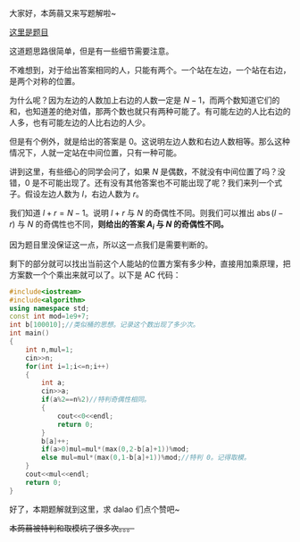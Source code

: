 大家好，本蒟蒻又来写题解啦~

[这里是题目](https://www.luogu.com.cn/problem/AT2271)

这道题思路很简单，但是有一些细节需要注意。

不难想到，对于给出答案相同的人，只能有两个。一个站在左边，一个站在右边，是两个对称的位置。

为什么呢？因为左边的人数加上右边的人数一定是 $N-1$，而两个数知道它们的和，也知道差的绝对值，那两个数也就只有两种可能了。有可能左边的人比右边的人多，也有可能左边的人比右边的人少。

但是有个例外，就是给出的答案是 $0$。这说明左边人数和右边人数相等。那么这种情况下，人就一定站在中间位置，只有一种可能。

讲到这里，有些细心的同学会问了，如果 $N$ 是偶数，不就没有中间位置了吗？没错，$0$ 是不可能出现了。还有没有其他答案也不可能出现了呢？我们来列一个式子。假设左边人数为 $l$，右边人数为 $r$。

我们知道 $l+r=N-1$。说明 $l+r$ 与 $N$ 的奇偶性不同。则我们可以推出 $\operatorname{abs}(l-r)$ 与 $N$ 的奇偶性也不同，**则给出的答案 $A_i$ 与 $N$ 的奇偶性不同。**

因为题目里没保证这一点，所以这一点我们是需要判断的。

剩下的部分就可以找出当前这个人能站的位置方案有多少种，直接用加乘原理，把方案数一个个乘出来就可以了。以下是 AC 代码：

```cpp
#include<iostream>
#include<algorithm>
using namespace std;
const int mod=1e9+7;
int b[100010];//类似桶的思想。记录这个数出现了多少次。
int main()
{
    int n,mul=1;
    cin>>n;
    for(int i=1;i<=n;i++)
    {
        int a;
        cin>>a;
        if(a%2==n%2)//特判奇偶性相同。
        {
            cout<<0<<endl;
            return 0;
        }
        b[a]++;
        if(a>0)mul=mul*(max(0,2-b[a]+1))%mod;
        else mul=mul*(max(0,1-b[a]+1))%mod;//特判 0。记得取模。
    }
    cout<<mul<<endl;
    return 0;
}
```

好了，本期题解就到这里，求 dalao 们点个赞吧~

~~本蒟蒻被特判和取模坑了很多次。。。~~